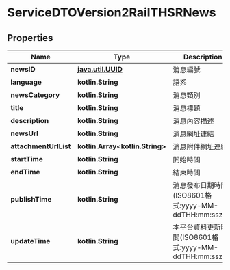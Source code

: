 
# ServiceDTOVersion2RailTHSRNews

## Properties
Name | Type | Description | Notes
------------ | ------------- | ------------- | -------------
**newsID** | [**java.util.UUID**](java.util.UUID.md) | 消息編號 | 
**language** | **kotlin.String** | 語系 | 
**newsCategory** | **kotlin.String** | 消息類別 | 
**title** | **kotlin.String** | 消息標題 | 
**description** | **kotlin.String** | 消息內容描述 | 
**newsUrl** | **kotlin.String** | 消息網址連結 | 
**attachmentUrlList** | **kotlin.Array&lt;kotlin.String&gt;** | 消息附件網址連結 | 
**startTime** | **kotlin.String** | 開始時間 | 
**endTime** | **kotlin.String** | 結束時間 | 
**publishTime** | **kotlin.String** | 消息發布日期時間(ISO8601格式:yyyy-MM-ddTHH:mm:sszzz) | 
**updateTime** | **kotlin.String** | 本平台資料更新時間(ISO8601格式:yyyy-MM-ddTHH:mm:sszzz) | 



